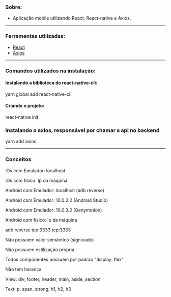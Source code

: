 ### Sobre:

- Aplicação mobile utilizando React, React-native  e Axios.

---

### Ferramentas utilizadas:

- [React](https:eactjs.org/)
- [Axios](https:ithub.com/axios/axios)

---

### Comandos utilizados na instalação:

#### Instalando a biblioteca do react-native-cli: 

 yarn global add react-native-cli 

#### Criando o projeto:

 react-native init

### Instalando o axios, responsável por chamar a api no backend

 yarn add axios

---


### Conceitos

iOs com Emulador: localhost

iOs com físico: Ip da máquina

Android com Emulador: localhost (adb reverse)

Android com Emulador: 10.0.2.2 (Android Studio)

Android com Emulador: 10.0.3.2 (Genymotion)

Android com físico: Ip da máquina

adb reverse tcp:3333 tcp:3333

Não possuem valor semântico (signicado)

Não possuem estilização própria

Todos componentes possuem por padrão "display: flex"

Não tem herança

View: div, footer, header, main, aside, section

Text: p, span, strong, h1, h2, h3



